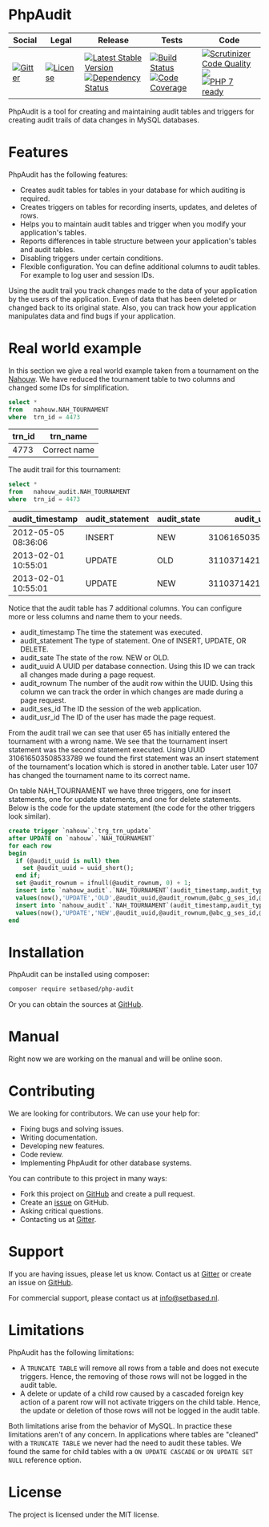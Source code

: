 # PhpAudit

<table>
<thead>
<tr>
<th>Social</th>
<th>Legal</th>
<th>Release</th>
<th>Tests</th>
<th>Code</th>
</tr>
</thead>
<tbody>
<tr>
<td>
<a href="https://gitter.im/SetBased/php-audit?utm_source=badge&utm_medium=badge&utm_campaign=pr-badge"><img src="https://badges.gitter.im/SetBased/php-audit.svg" alt="Gitter"/></a>
</td>
<td>
<a href="https://packagist.org/packages/setbased/php-audit"><img src="https://poser.pugx.org/setbased/php-audit/license" alt="License"/></a>
</td>
<td>
<a href="https://packagist.org/packages/setbased/php-audit"><img src="https://poser.pugx.org/setbased/php-audit/v/stable" alt="Latest Stable Version"/></a><br/>
<a href="https://www.versioneye.com/user/projects/56e2e5a3df573d00472cd2ad"><img src="https://www.versioneye.com/user/projects/56e2e5a3df573d00472cd2ad/badge.svg?style=flat" alt="Dependency Status"/></a>
</td>
<td>
<a href="https://travis-ci.org/SetBased/php-audit"><img src="https://travis-ci.org/SetBased/php-audit.svg?branch=master" alt="Build Status"/></a><br/>
<a href="https://scrutinizer-ci.com/g/SetBased/php-audit/?branch=master"><img src="https://scrutinizer-ci.com/g/SetBased/php-audit/badges/coverage.png?b=master" alt="Code Coverage"/></a>
</td>
<td>
<a href="https://scrutinizer-ci.com/g/SetBased/php-audit/?branch=master"><img src="https://scrutinizer-ci.com/g/SetBased/php-audit/badges/quality-score.png?b=master" alt="Scrutinizer Code Quality"/></a><br/>
<a https://www.codacy.com/app/p-r-water/php-audit"><img src="https://api.codacy.com/project/badge/grade/c0510d398830476689de3bb52ec2daff"/></a><br/>
<a href="https://travis-ci.org/SetBased/php-audit"><img src="http://php7ready.timesplinter.ch/SetBased/php-audit/badge.svg" alt="PHP 7 ready"/></a>
</td>
</tr>
</tbody>
</table>


PhpAudit is a tool for creating and maintaining audit tables and triggers for creating audit trails of data changes in MySQL databases.


# Features

PhpAudit has the following features:
* Creates audit tables for tables in your database for which auditing is required.
* Creates triggers on tables for recording inserts, updates, and deletes of rows.
* Helps you to maintain audit tables and trigger when you modify your application's tables.
* Reports differences in table structure between your application's tables and audit tables.
* Disabling triggers under certain conditions.
* Flexible configuration. You can define additional columns to audit tables. For example to log user and session IDs.

Using the audit trail you track changes made to the data of your application by the users of the application. 
Even of data that has been deleted or changed back to its original state. Also, you can track how your application manipulates data and find bugs if your application.
 


# Real world example

In this section we give a real world example taken from a tournament on the [Nahouw](https://www.nahouw.net/page/trn_all/).
We have reduced the tournament table to two columns and changed some IDs for simplification.
```SQL
select * 
from   nahouw.NAH_TOURNAMENT
where  trn_id = 4473
```

| trn_id | trn_name      |
| ------ | ------------- |
| 4773   | Correct name  |

The audit trail for this tournament:
```SQL
select * 
from   nahouw_audit.NAH_TOURNAMENT
where  trn_id = 4473
```

| audit_timestamp     | audit_statement | audit_state | audit_uuid         | audit_rownum | audit_ses_id | audit_usr_id | trn_id | trn_name      |
| ------------------- | --------------- | ----------- | ------------------ | ------------ | ------------ |------------- | ------ | ------------- |
| 2012-05-05 08:36:06 | INSERT          | NEW         | 310616503508533789 | 2            | 34532889     | 65           | 4773   | Wrong name    |
| 2013-02-01 10:55:01 | UPDATE          | OLD         | 311037142136521378 | 5            | 564977477    | 107          | 4773   | Wrong name    |  
| 2013-02-01 10:55:01 | UPDATE          | NEW         | 311037142136521378 | 5            | 564977477    | 107          | 4773   | Correct name  |
  
Notice that the audit table has 7 additional columns. You can configure more or less columns and name them to your needs.
* audit_timestamp The time the statement was executed.
* audit_statement The type of statement. One of INSERT, UPDATE, OR DELETE.
* audit_sate The state of the row. NEW or OLD. 
* audit_uuid A UUID per database connection. Using this ID we can track all changes made during a page request.
* audit_rownum The number of the audit row within the UUID. Using this column we can track the order in which changes are made during a page request.
* audit_ses_id The ID the session of the web application.
* audit_usr_id The ID of the user has made the page request.     

From the audit trail we can see that user 65 has initially entered the tournament with a wrong name. 
We see that the tournament insert statement was the second statement executed. Using UUID 310616503508533789 we found the first statement was an insert statement of the tournament's location which is stored in another table. 
Later user 107 has changed the tournament name to its correct name.

On table NAH_TOURNAMENT we have three triggers, one for insert statements, one for update statements, and one for delete statements.
Below is the code for the update statement (the code for the other triggers look similar).
```SQL
create trigger `nahouw`.`trg_trn_update`
after UPDATE on `nahouw`.`NAH_TOURNAMENT`
for each row
begin
  if (@audit_uuid is null) then
    set @audit_uuid = uuid_short();
  end if;
  set @audit_rownum = ifnull(@audit_rownum, 0) + 1;
  insert into `nahouw_audit`.`NAH_TOURNAMENT`(audit_timestamp,audit_type,audit_state,audit_uuid,rownum,audit_ses_id,audit_usr_id,trn_id,trn_name)
  values(now(),'UPDATE','OLD',@audit_uuid,@audit_rownum,@abc_g_ses_id,@abc_g_usr_id,OLD.`trn_id`,OLD.`trn_name_id`); 
  insert into `nahouw_audit`.`NAH_TOURNAMENT`(audit_timestamp,audit_type,audit_state,audit_uuid,rownum,audit_ses_id,audit_usr_id,,trn_id,trn_name)
  values(now(),'UPDATE','NEW',@audit_uuid,@audit_rownum,@abc_g_ses_id,@abc_g_usr_id,NEW.`trn_id`,NEW.`trn_name`);
end
```


# Installation 

PhpAudit can be installed using composer:
```sh
composer require setbased/php-audit
```

Or you can obtain the sources at [GitHub](https://github.com/SetBased/php-audit).


# Manual

Right now we are working on the manual and will be online soon.


# Contributing

We are looking for contributors. We can use your help for:
*	Fixing bugs and solving issues.
*	Writing documentation.
*	Developing new features.
*	Code review.
*	Implementing PhpAudit for other database systems.

You can contribute to this project in many ways:
*	Fork this project on [GitHub](https://github.com/SetBased/php-audit) and create a pull request.
*	Create an [issue](https://github.com/SetBased/php-audit/issues/new) on GitHub.
*	Asking critical questions.
*	Contacting us at [Gitter](https://gitter.im/SetBased/php-audit).


# Support
  
If you are having issues, please let us know. Contact us at [Gitter](https://gitter.im/SetBased/php-audit) or create an issue on [GitHub](https://github.com/SetBased/php-audit/issues/new).

For commercial support, please contact us at info@setbased.nl.


# Limitations

PhpAudit has the following limitations:
* A `TRUNCATE TABLE` will remove all rows from a table and does not execute triggers. Hence, the removing of those rows will not be logged in the audit table.
* A delete or update of a child row caused by a cascaded foreign key action of a parent row will not activate triggers on the child table. Hence, the update or deletion of those rows will not be logged in the audit table.

Both limitations arise from the behavior of MySQL. In practice these limitations aren't of any concern. In applications where tables are "cleaned" with a `TRUNCATE TABLE` we never had the need to audit these tables. We found the same for child tables with a `ON UPDATE CASCADE` or `ON UPDATE SET NULL` reference option.  


#  License
  
The project is licensed under the MIT license.
 
